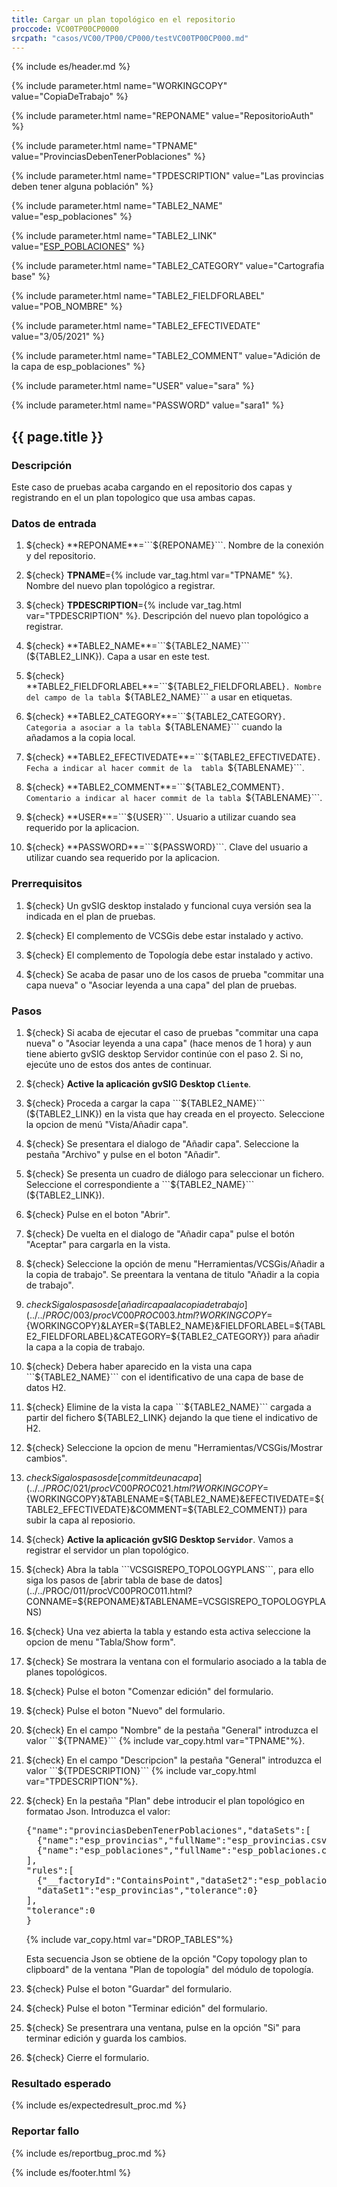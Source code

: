 ```yaml
---
title: Cargar un plan topológico en el repositorio
proccode: VC00TP00CP0000
srcpath: "casos/VC00/TP00/CP000/testVC00TP00CP000.md"
---
```


{% include es/header.md %}

{% include parameter.html name="WORKINGCOPY" value="CopiaDeTrabajo" %}

{% include parameter.html name="REPONAME" value="RepositorioAuth" %}

{% include parameter.html name="TPNAME" value="ProvinciasDebenTenerPoblaciones" %}

{% include parameter.html name="TPDESCRIPTION" value="Las provincias deben tener alguna población" %}

{% include parameter.html name="TABLE2_NAME" value="esp_poblaciones" %}

{% include parameter.html name="TABLE2_LINK" value="<a href='../../data/esp_poblaciones.csv'>ESP_POBLACIONES</a>" %}

{% include parameter.html name="TABLE2_CATEGORY" value="Cartografia base" %}

{% include parameter.html name="TABLE2_FIELDFORLABEL" value="POB_NOMBRE" %}

{% include parameter.html name="TABLE2_EFECTIVEDATE" value="3/05/2021" %}

{% include parameter.html name="TABLE2_COMMENT" value="Adición de la capa de esp_poblaciones" %}

{% include parameter.html name="USER" value="sara" %}

{% include parameter.html name="PASSWORD" value="sara1" %}

## {{ page.title }}

### Descripción

Este caso de pruebas acaba cargando en el repositorio dos capas y registrando en el un plan topologico que usa ambas capas.

### Datos de entrada

1. ${check} **REPONAME**=```${REPONAME}```. Nombre de la conexión y del repositorio.

1. ${check} **TPNAME**={% include var_tag.html var="TPNAME" %}. Nombre del nuevo plan topológico a registrar.

1. ${check} **TPDESCRIPTION**={% include var_tag.html var="TPDESCRIPTION" %}. Descripción del nuevo plan topológico a registrar.

4. ${check} **TABLE2_NAME**=```${TABLE2_NAME}``` (${TABLE2_LINK}). Capa a usar en este test. 

3. ${check} **TABLE2_FIELDFORLABEL**=```${TABLE2_FIELDFORLABEL}```. Nombre del campo de la tabla ```${TABLE2_NAME}```
   a usar en etiquetas. 

4. ${check} **TABLE2_CATEGORY**=```${TABLE2_CATEGORY}```. Categoria a asociar a la tabla ```${TABLENAME}``` cuando la añadamos a la copia local.

4. ${check} **TABLE2_EFECTIVEDATE**=```${TABLE2_EFECTIVEDATE}```. Fecha a indicar al hacer commit de la  tabla ```${TABLENAME}```.

4. ${check} **TABLE2_COMMENT**=```${TABLE2_COMMENT}```. Comentario a indicar al hacer commit de la tabla ```${TABLENAME}```.

5. ${check} **USER**=```${USER}```. Usuario a utilizar cuando sea requerido por la aplicacion.

7. ${check} **PASSWORD**=```${PASSWORD}```. Clave del usuario a utilizar cuando sea requerido por la aplicacion.

### Prerrequisitos

1. ${check} Un gvSIG desktop instalado y funcional cuya versión sea la indicada en el plan de pruebas.

1. ${check} El complemento de VCSGis debe estar instalado y activo.

1. ${check} El complemento de Topología debe estar instalado y activo.

1. ${check} Se acaba de pasar uno de los casos de prueba "commitar una capa nueva" o "Asociar leyenda a una capa" del
   plan de pruebas.

### Pasos

1. ${check} Si acaba de ejecutar el caso de pruebas "commitar una capa nueva" o "Asociar leyenda a una capa" (hace menos de 1 hora) y 
   aun tiene abierto gvSIG desktop Servidor continúe con el paso 2. Si no, ejecúte uno de estos dos antes de continuar.

2. ${check} **Active la aplicación gvSIG Desktop ```Cliente```**.

3. ${check} Proceda a cargar la capa ```${TABLE2_NAME}``` (${TABLE2_LINK}) en la vista que hay creada 
   en el proyecto. Seleccione la opcion de menú "Vista/Añadir capa".

5. ${check} Se presentara el dialogo de "Añadir capa". Seleccione la pestaña "Archivo" y pulse en el boton "Añadir".

7. ${check} Se presenta un cuadro de diálogo para seleccionar un fichero. 
    Seleccione el correspondiente a ```${TABLE2_NAME}``` (${TABLE2_LINK}).
     
8. ${check} Pulse en el boton "Abrir".

9. ${check} De vuelta en el dialogo de "Añadir capa" pulse el botón "Aceptar" 
    para cargarla en la vista.

10. ${check} Seleccione la opción de menu "Herramientas/VCSGis/Añadir a la copia de trabajo".
    Se preentara la ventana de titulo "Añadir a la copia de trabajo".

13. ${check} Siga los pasos de 
    [añadir capa a la copia de trabajo](../../PROC/003/procVC00PROC003.html?WORKINGCOPY=${WORKINGCOPY}&LAYER=${TABLE2_NAME}&FIELDFORLABEL=${TABLE2_FIELDFORLABEL}&CATEGORY=${TABLE2_CATEGORY}) 
    para añadir la capa a la copia de trabajo.

14. ${check} Debera haber aparecido en la vista una capa 
    ```${TABLE2_NAME}``` con el identificativo de una capa de base de datos H2.

15. ${check} Elimine de la vista la capa ```${TABLE2_NAME}``` cargada 
    a partir del fichero ${TABLE2_LINK} dejando la que tiene el indicativo de H2.

12. ${check} Seleccione la opcion de menu "Herramientas/VCSGis/Mostrar cambios".

14. ${check} Siga los pasos de 
    [commit de una capa](../../PROC/021/procVC00PROC021.html?WORKINGCOPY=${WORKINGCOPY}&TABLENAME=${TABLE2_NAME}&EFECTIVEDATE=${TABLE2_EFECTIVEDATE}&COMMENT=${TABLE2_COMMENT}) 
    para subir la capa al reposiorio.

2. ${check} **Active la aplicación gvSIG Desktop ```Servidor```**. Vamos a registrar el servidor un plan topológico.

3. ${check} Abra la tabla ```VCSGISREPO_TOPOLOGYPLANS```, para ello siga los pasos de 
    [abrir tabla de base de datos](../../PROC/011/procVC00PROC011.html?CONNAME=${REPONAME}&TABLENAME=VCSGISREPO_TOPOLOGYPLANS)

4. ${check} Una vez abierta la tabla y estando esta activa seleccione la opcion de menu "Tabla/Show form".

5. ${check} Se mostrara la ventana con el formulario asociado a la tabla de planes topológicos.

6. ${check} Pulse el boton "Comenzar edición" del formulario. 

7. ${check} Pulse el boton "Nuevo" del formulario.

8. ${check} En el campo "Nombre" de la pestaña "General" introduzca el valor ```${TPNAME}``` {% include var_copy.html var="TPNAME"%}.

9. ${check} En el campo "Descripcion" la pestaña "General" introduzca el valor ```${TPDESCRIPTION}``` {% include var_copy.html var="TPDESCRIPTION"%}.

10. ${check} En la pestaña "Plan" debe introducir el plan topológico en formatao Json. Introduzca el valor: 
    <PRE id="DROP_TABLES" class="language-plaintext highlighter-rouge">
    {"name":"provinciasDebenTenerPoblaciones","dataSets":[
      {"name":"esp_provincias","fullName":"esp_provincias.csv"},
      {"name":"esp_poblaciones","fullName":"esp_poblaciones.csv"}
    ],
    "rules":[
      {"__factoryId":"ContainsPoint","dataSet2":"esp_poblaciones",
      "dataSet1":"esp_provincias","tolerance":0}
    ],
    "tolerance":0
    }
    </PRE>
    {% include var_copy.html var="DROP_TABLES"%}

    Esta secuencia Json se obtiene de la opción "Copy topology plan to clipboard" de la 
    ventana "Plan de topología" del módulo de topología.

11. ${check} Pulse el boton "Guardar" del formulario.

12. ${check} Pulse el boton "Terminar edición" del formulario. 

13. ${check} Se presentrara una ventana, pulse en la opción "Si" para terminar edición y guarda los cambios.

14. ${check} Cierre el formulario.


### Resultado esperado

{% include es/expectedresult_proc.md %}

### Reportar fallo

{% include es/reportbug_proc.md %}

{% include es/footer.html %}
